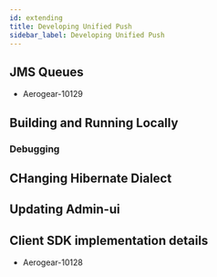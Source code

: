 ```yaml
---
id: extending
title: Developing Unified Push
sidebar_label: Developing Unified Push
---
```


## JMS Queues
 - Aerogear-10129
## Building and Running Locally
### Debugging
## CHanging Hibernate Dialect
## Updating Admin-ui 
## Client SDK implementation details
 - Aerogear-10128